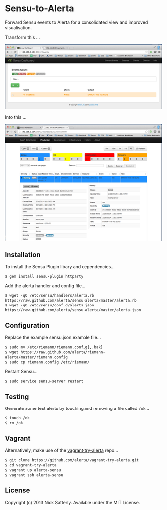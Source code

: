 Sensu-to-Alerta
===============

Forward Sensu events to Alerta for a consolidated view and improved visualisation.

Transform this ...

![sensu](/docs/images/sensu.png?raw=true)

Into this ...

![alerta](/docs/images/alerta.png?raw=true)


Installation
------------

To install the Sensu Plugin libary and dependencies...

    $ gem install sensu-plugin httparty

Add the alerta handler and config file...

    $ wget -qO /etc/sensu/handlers/alerta.rb https://raw.github.com/alerta/sensu-alerta/master/alerta.rb
    $ wget -qO /etc/sensu/conf.d/alerta.json https://raw.github.com/alerta/sensu-alerta/master/alerta.json

Configuration
-------------

Replace the example sensu.json.example file...

    $ sudo mv /etc/riemann/riemann.config{,.bak}
    $ wget https://raw.github.com/alerta/riemann-alerta/master/riemann.config
    $ sudo cp riemann.config /etc/riemann/

Restart Sensu...
    
    $ sudo service sensu-server restart


Testing
-------

Generate some test alerts by touching and removing a file called `/ok`...

    $ touch /ok
    $ rm /ok

Vagrant
-------

Alternatively, make use of the [vagrant-try-alerta](https://github.com/alerta/vagrant-try-alerta) repo...

    $ git clone https://github.com/alerta/vagrant-try-alerta.git
    $ cd vagrant-try-alerta
    $ vagrant up alerta-sensu
    $ vagrant ssh alerta-sensu

License
-------

Copyright (c) 2013 Nick Satterly. Available under the MIT License.
